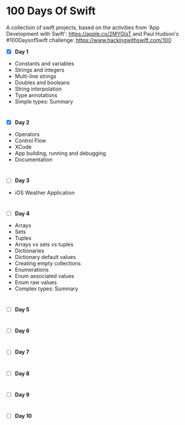 # 100 Days Of Swift
A collection of swift projects, based on the activities from 'App Development with Swift': https://apple.co/2MYGIsT and Paul Hudson's #100DaysofSwift challenge: https://www.hackingwithswift.com/100


 - [x] <b>Day 1</b>
* Constants and variables
* Strings and integers
* Multi-line strings
* Doubles and booleans
* String interpolation
* Type annotations
* Simple types: Summary

 #
 - [x] <b>Day 2</b>
* Operators
* Control Flow
* XCode
* App building, running and debugging
* Documentation

 #
 - [ ] <b>Day 3</b>
 * iOS Weather Application

 #
 - [ ] <b>Day 4</b>
 * Arrays 
 * Sets
 * Tuples
 * Arrays vs sets vs tuples
 * Dictionaries 
 * Dictionary default values
 * Creating empty collections 
 * Enumerations
 * Enum associated values
 * Enum raw values
 * Complex types: Summary 
 
 #
 - [ ] <b>Day 5</b>

 #
 - [ ] <b>Day 6</b>
 
 #
 - [ ] <b>Day 7</b>

 #
 - [ ] <b>Day 8</b>
 
 #
 - [ ] <b>Day 9</b>

 #
 - [ ] <b>Day 10</b>
 
